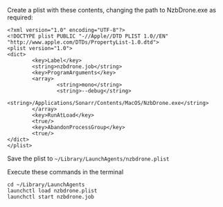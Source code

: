 Create a plist with these contents, changing the path to NzbDrone.exe as required:

```
<?xml version="1.0" encoding="UTF-8"?>
<!DOCTYPE plist PUBLIC "-//Apple//DTD PLIST 1.0//EN" "http://www.apple.com/DTDs/PropertyList-1.0.dtd">
<plist version="1.0">
<dict>
        <key>Label</key>
        <string>nzbdrone.job</string>
        <key>ProgramArguments</key>
        <array>
                <string>mono</string>
                <string>--debug</string>
                <string>/Applications/Sonarr/Contents/MacOS/NzbDrone.exe</string>
        </array>
        <key>RunAtLoad</key>
        <true/>
        <key>AbandonProcessGroup</key>
        <true/>
</dict>
</plist>
```

Save the plist to `~/Library/LaunchAgents/nzbdrone.plist`

Execute these commands in the terminal

```
cd ~/Library/LaunchAgents
launchctl load nzbdrone.plist
launchctl start nzbdrone.job
```